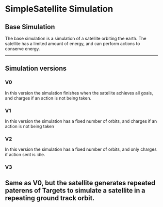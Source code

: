 # SimpleSatellite Simulation

## Base Simulation
The base simulation is a simulation of a satellite orbiting the earth. The satellite has a limited amount of energy, and can perform actions to conserve energy. 

---

## Simulation versions
### V0
In this version the simulation finishes when the satellite achieves all goals, and charges if an action is not being taken.

### V1
In this version the simulation has a fixed number of orbits, and charges if an action is not being taken

### V2
In this version the simulation has a fixed number of orbits, and only charges if action sent is idle.

### V3
Same as V0, but the satellite generates repeated paterens of Targets to simulate a satellite in a repeating ground track orbit.
---